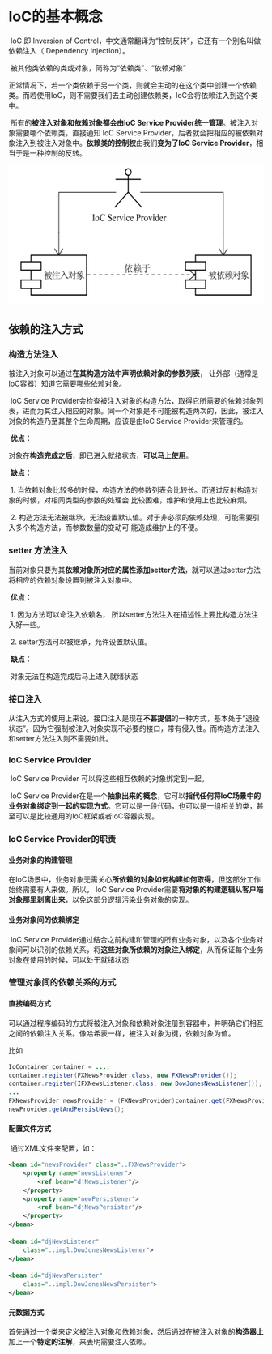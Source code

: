 # IoC的基本概念

​		IoC 即 Inversion of Control，中文通常翻译为“控制反转”，它还有一个别名叫做依赖注入（ Dependency
Injection）。

​		被其他类依赖的类或对象，简称为“依赖类”、“依赖对象”

​		正常情况下，若一个类依赖于另一个类，则就会主动的在这个类中创建一个依赖类。而若使用IoC，则不需要我们去主动创建依赖类，IoC会将依赖注入到这个类中。

​		所有的**被注入对象和依赖对象都会由IoC Service Provider统一管理**。被注入对象需要哪个依赖类，直接通知 IoC Service Provider，后者就会把相应的被依赖对象注入到被注入对象中。**依赖类的控制权**由我们**变为了IoC Service Provider**，相当于是一种控制的反转。

![1](IoC的基本概念/1.png)

## 依赖的注入方式

### 构造方法注入

​		被注入对象可以通过**在其构造方法中声明依赖对象的参数列表**， 让外部（通常是IoC容器）知道它需要哪些依赖对象。

​		IoC Service Provider会检查被注入对象的构造方法，取得它所需要的依赖对象列表，进而为其注入相应的对象。同一个对象是不可能被构造两次的，因此，被注入对象的构造乃至其整个生命周期，应该是由IoC Service Provider来管理的。

​		**优点：**

​				对象在**构造完成之后**，即已进入就绪状态，**可以马上使用**。

​		**缺点：**

​				1. 当依赖对象比较多的时候，构造方法的参数列表会比较长。而通过反射构造对象的时候，对相同类型的参数的处理会					比较困难，维护和使用上也比较麻烦。

​				2. 构造方法无法被继承，无法设置默认值。对于非必须的依赖处理，可能需要引入多个构造方法，而参数数量的变动可					能造成维护上的不便。



### setter 方法注入

​		当前对象只要为其**依赖对象所对应的属性添加setter方法**，就可以通过setter方法将相应的依赖对象设置到被注入对象中。

​		**优点：**

​				 1. 因为方法可以命注入依赖名， 所以setter方法注入在描述性上要比构造方法注入好一些。

​			 	2. setter方法可以被继承，允许设置默认值。

​		**缺点：**

​				对象无法在构造完成后马上进入就绪状态				



### 接口注入

​		从注入方式的使用上来说，接口注入是现在**不甚提倡**的一种方式，基本处于“退役状态”。因为它强制被注入对象实现不必要的接口，带有侵入性。而构造方法注入和setter方法注入则不需要如此。



### IoC Service Provider

​		IoC Service Provider 可以将这些相互依赖的对象绑定到一起。

​		IoC Service Provider在是一个**抽象出来的概念**，它可以**指代任何将IoC场景中的业务对象绑定到一起的实现方式**。它可以是一段代码，也可以是一组相关的类，甚至可以是比较通用的IoC框架或者IoC容器实现。



### IoC Service Provider的职责

####  业务对象的构建管理

​		在IoC场景中，业务对象无需关心**所依赖的对象如何构建如何取得**，但这部分工作始终需要有人来做。所以， IoC Service Provider需要**将对象的构建逻辑从客户端对象那里剥离出来**，以免这部分逻辑污染业务对象的实现。



#### 业务对象间的依赖绑定

​	IoC Service Provider通过结合之前构建和管理的所有业务对象，以及各个业务对象间可以识别的依赖关系，将**这些对象所依赖的对象注入绑定**，从而保证每个业务对象在使用的时候，可以处于就绪状态		



### 管理对象间的依赖关系的方式

#### 直接编码方式

​		可以通过程序编码的方式将被注入对象和依赖对象注册到容器中，并明确它们相互之间的依赖注入关系。像哈希表一样，被注入对象为键，依赖对象为值。

比如

```java
IoContainer container = ...;
container.register(FXNewsProvider.class, new FXNewsProvider());
container.register(IFXNewsListener.class, new DowJonesNewsListener());
...
FXNewsProvider newsProvider = (FXNewsProvider)container.get(FXNewsProvider.class);
newProvider.getAndPersistNews();
```



#### 配置文件方式

​		通过XML文件来配置，如：

```xml
<bean id="newsProvider" class="..FXNewsProvider">   
    <property name="newsListener">                   
    	<ref bean="djNewsListener"/>
    </property>
    <property name="newPersistener">
    	<ref bean="djNewsPersister"/>
    </property>
</bean>

<bean id="djNewsListener"
	class="..impl.DowJonesNewsListener"> 
</bean>

<bean id="djNewsPersister"
	class="..impl.DowJonesNewsPersister">
</bean>
```



#### 元数据方式

​		首先通过一个类来定义被注入对象和依赖对象，然后通过在被注入对象的**构造器上**加上一个**特定的注解**，来表明需要注入依赖。













